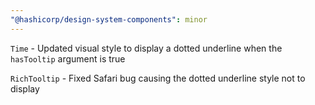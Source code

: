 ```yaml
---
"@hashicorp/design-system-components": minor
---
```


`Time` - Updated visual style to display a dotted underline when the `hasTooltip` argument is true

`RichTooltip` - Fixed Safari bug causing the dotted underline style not to display
